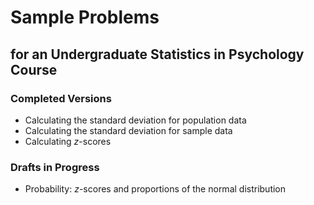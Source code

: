 # Sample Problems 
## for an Undergraduate Statistics in Psychology Course

### Completed Versions
* Calculating the standard deviation for population data
* Calculating the standard deviation for sample data
* Calculating *z*-scores

### Drafts in Progress
* Probability:  *z*-scores and proportions of the normal distribution